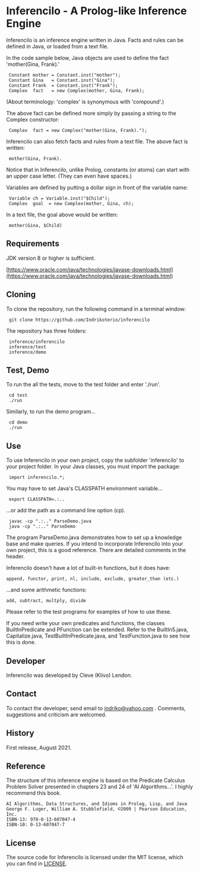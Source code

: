 # Inferencilo - A Prolog-like Inference Engine

Inferencilo is an inference engine written in Java. Facts and rules can be defined in Java, or loaded from a text file.

In the code sample below, Java objects are used to define the fact 'mother(Gina, Frank).'

```
 Constant mother = Constant.inst("mother");
 Constant Gina   = Constant.inst("Gina");
 Constant Frank  = Constant.inst("Frank");
 Complex  fact   = new Complex(mother, Gina, Frank);
```

(About terminology: 'complex' is synonymous with 'compound'.)

The above fact can be defined more simply by passing a string to the Complex constructor:

```
 Complex  fact = new Complex("mother(Gina, Frank).");
```

Inferencilo can also fetch facts and rules from a text file. The above fact is written:

```
 mother(Gina, Frank).
```

Notice that in Inferencilo, unlike Prolog, constants (or atoms) can start with an upper case letter. (They can even have spaces.)

Variables are defined by putting a dollar sign in front of the variable name:

```
 Variable ch = Variable.inst("$Child");
 Complex  goal  = new Complex(mother, Gina, ch);
```

In a text file, the goal above would be written:

```
 mother(Gina, $Child)
```


## Requirements

JDK version 8 or higher is sufficient.

[https://www.oracle.com/java/technologies/javase-downloads.html](https://www.oracle.com/java/technologies/javase-downloads.html)

## Cloning

To clone the repository, run the following command in a terminal window:

```
 git clone https://github.com/Indrikoterio/inferencilo
```

The repository has three folders:

```
 inference/inferencilo
 inference/test
 inference/demo
```

## Test, Demo

To run the all the tests, move to the test folder and enter './run'.

```
 cd test
 ./run
```

Similarly, to run the demo program...

```
 cd demo
 ./run
```

## Use

To use Inferencilo in your own project, copy the subfolder 'inferencilo' to your project folder. In your Java classes, you must import the package:

```
 import inferencilo.*;
```

You may have to set Java's CLASSPATH environment variable...

```
 export CLASSPATH=.:..
```

...or add the path as a command line option (cp).

```
 javac -cp ".:.." ParseDemo.java
 java -cp ".:.." ParseDemo
```

The program ParseDemo.java demonstrates how to set up a knowledge base and make queries. If you intend to incorporate Inferencilo into your own project, this is a good reference. There are detailed comments in the header. 

Inferencilo doesn't have a lot of built-in functions, but it does have:

```
append, functor, print, nl, include, exclude, greater_than (etc.)
```

...and some arithmetic functions:

```
add, subtract, multply, divide
```

Please refer to the test programs for examples of how to use these.

If you need write your own predicates and functions, the classes BuiltInPredicate and PFunction can be extended. Refer to the BuiltIn5.java, Capitalize.java, TestBuiltInPredicate.java, and TestFunction.java to see how this is done.

## Developer

Inferencilo was developed by Cleve (Klivo) Lendon.

## Contact

To contact the developer, send email to indriko@yahoo.com . Comments, suggestions and criticism are welcomed.

## History

First release, August 2021.

## Reference

The structure of this inference engine is based on the Predicate Calculus Problem Solver presented in chapters 23 and 24 of 'AI Algorithms...'. I highly recommend this book.

```
AI Algorithms, Data Structures, and Idioms in Prolog, Lisp, and Java
George F. Luger, William A. Stubblefield, ©2009 | Pearson Education, Inc. 
ISBN-13: 978-0-13-607047-4
ISBN-10: 0-13-607047-7
```

## License

The source code for Inferencilo is licensed under the MIT license, which you can find in [LICENSE](LICENSE).
